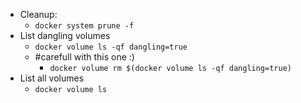 * Cleanup:
  * `docker system prune -f`
* List dangling volumes
  * `docker volume ls -qf dangling=true`
  * #carefull with this one :)
    * `docker volume rm $(docker volume ls -qf dangling=true)`
* List all volumes
  * `docker volume ls`
